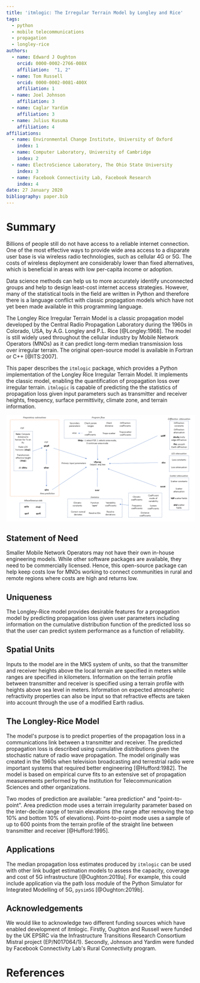 ```yaml
---
title: 'itmlogic: The Irregular Terrain Model by Longley and Rice'
tags:
  - python
  - mobile telecommunications
  - propagation
  - longley-rice
authors:
  - name: Edward J Oughton
    orcid: 0000-0002-2766-008X
    affiliation:  "1, 2"
  - name: Tom Russell
    orcid: 0000-0002-0081-400X
    affiliation: 1
  - name: Joel Johnson
    affiliation: 3
  - name: Caglar Yardim
    affiliation: 3
  - name: Julius Kusuma
    affiliation: 4
affiliations:
  - name: Environmental Change Institute, University of Oxford
    index: 1
  - name: Computer Laboratory, University of Cambridge
    index: 2
  - name: ElectroScience Laboratory, The Ohio State University
    index: 3
  - name: Facebook Connectivity Lab, Facebook Research
    index: 4
date: 27 January 2020
bibliography: paper.bib
---
```


# Summary

Billions of people still do not have access to a reliable internet connection. One of the most effective ways to provide wide area access to a disparate user base is via wireless radio technologies, such as cellular 4G or 5G. The costs of wireless deployment are considerably lower than fixed alternatives, which is beneficial in areas with low per-capita income or adoption.

Data science methods can help us to more accurately identify unconnected groups and help to design least-cost internet access strategies. However, many of the statistical tools in the field are written in Python and therefore there is a language conflict with classic propagation models which have not yet been made available in this programming language.

The Longley Rice Irregular Terrain Model is a classic propagation model developed by the Central Radio Propagation Laboratory during the 1960s in Colorado, USA, by A.G. Longley and P.L. Rice [@Longley:1968]. The model is still widely used throughout the cellular industry by Mobile Network Operators (MNOs) as it can predict long-term median transmission loss over irregular terrain. The original open-source model is available in Fortran or C++ [@ITS:2007].

This paper describes the ``itmlogic`` package, which provides a Python implementation of the Longley Rice Irregular Terrain Model. It implements the classic model, enabling the quantification of propagation loss over irregular terrain. ``itmlogic`` is capable of predicting the the statistics of propagation loss given input parameters such as transmitter and receiver heights, frequency, surface permittivity, climate zone, and terrain information.

![Longley-Rice Irregular Terrain Model Scripts, Routines and Functions](lritm_box_diagram.png)

## Statement of Need

Smaller Mobile Network Operators may not have their own in-house engineering models. While other software packages are available, they need to be commercially licensed. Hence, this open-source package can help keep costs low for MNOs working to connect communities in rural and remote regions where costs are high and returns low.

## Uniqueness

The Longley-Rice model provides desirable features for a propagation model by predicting propagation loss given user parameters including information on the cumulative distribution function of the predicted loss so that the user can predict system performance as a function of reliability.

## Spatial Units

Inputs to the model are in the MKS system of units, so that the transmitter and receiver heights above the local terrain are specified in meters while ranges are specified in kilometers. Information on the terrain profile between transmitter and receiver is specified using a terrain profile with heights above sea level in meters. Information on expected atmospheric refractivity properties can also be input so that refractive effects are taken into account through the use of a modified Earth radius.

## The Longley-Rice Model

The model's purpose is to predict properties of the propagation loss in a communications link between a transmitter and receiver. The predicted propagation loss is described using cumulative distributions given the stochastic nature of radio wave propagation. The model originally was created in the 1960s when television broadcasting and terrestrial radio were important systems that required better engineering [@Hufford:1982]. The model is based on empirical curve fits to an extensive set of propagation measurements performed by the Institution for Telecommunication Sciences and other organizations.

Two modes of prediction are available: "area prediction" and "point-to-point". Area prediction mode uses a terrain irregularity parameter based on the inter-decile range of terrain elevations (the range after removing the top 10% and bottom 10% of elevations). Point-to-point mode uses a sample of up to 600 points from the terrain profile of the straight line between transmitter and receiver [@Hufford:1995].

## Applications

The median propagation loss estimates produced by ``itmlogic`` can be used with other link budget estimation models to assess the capacity, coverage and cost of 5G infrastructure [@Oughton:2019a]. For example, this could include application via the path loss module of the Python Simulator for Integrated Modelling of 5G, ``pysim5G`` [@Oughton:2019b].

## Acknowledgements

We would like to acknowledge two different funding sources which have enabled development of itmlogic. Firstly, Oughton and Russell were funded by the UK EPSRC via the Infrastructure Transitions Research Consortium Mistral project (EP/N017064/1). Secondly, Johnson and Yardim were funded by Facebook Connectivity Lab's Rural Connectivity program.

# References
